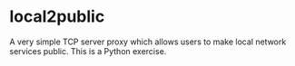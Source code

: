 # local2public
A very simple TCP server proxy which allows users to make local network services public. This is a Python exercise.
